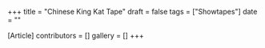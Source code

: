 +++
title = "Chinese King Kat Tape"
draft = false
tags = ["Showtapes"]
date = ""

[Article]
contributors = []
gallery = []
+++